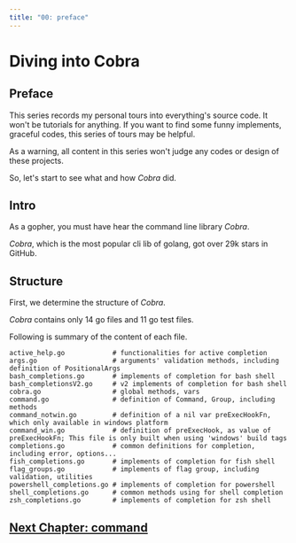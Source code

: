 ```yaml
---
title: "00: preface"
---
```


# Diving into Cobra

## Preface

This series records my personal tours into everything's source code. It won't be tutorials for anything. If you want to find some funny implements, graceful codes, this series of tours may be helpful.

As a warning, all content in this series won't judge any codes or design of these projects.

So, let's start to see what and how *Cobra* did.

## Intro

As a gopher, you must have hear the command line library *Cobra*.

*Cobra*, which is the most popular cli lib of golang, got over 29k stars in GitHub. 

## Structure

First, we determine the structure of *Cobra*.

*Cobra* contains only 14 go files and 11 go test files.

Following is summary of the content of each file.

```shell
active_help.go            # functionalities for active completion
args.go                   # arguments' validation methods, including definition of PositionalArgs
bash_completions.go       # implements of completion for bash shell
bash_completionsV2.go     # v2 implements of completion for bash shell
cobra.go                  # global methods, vars
command.go                # definition of Command, Group, including methods
command_notwin.go         # definition of a nil var preExecHookFn, which only available in windows platform
command_win.go            # definition of preExecHook, as value of preExecHookFn; This file is only built when using 'windows' build tags
completions.go            # common definitions for completion, including error, options...
fish_completions.go       # implements of completion for fish shell
flag_groups.go            # implements of flag group, including validation, utilities
powershell_completions.go # implements of completion for powershell
shell_completions.go      # common methods using for shell completion
zsh_completions.go        # implements of completion for zsh shell
```

## [Next Chapter: command](01-command.md)